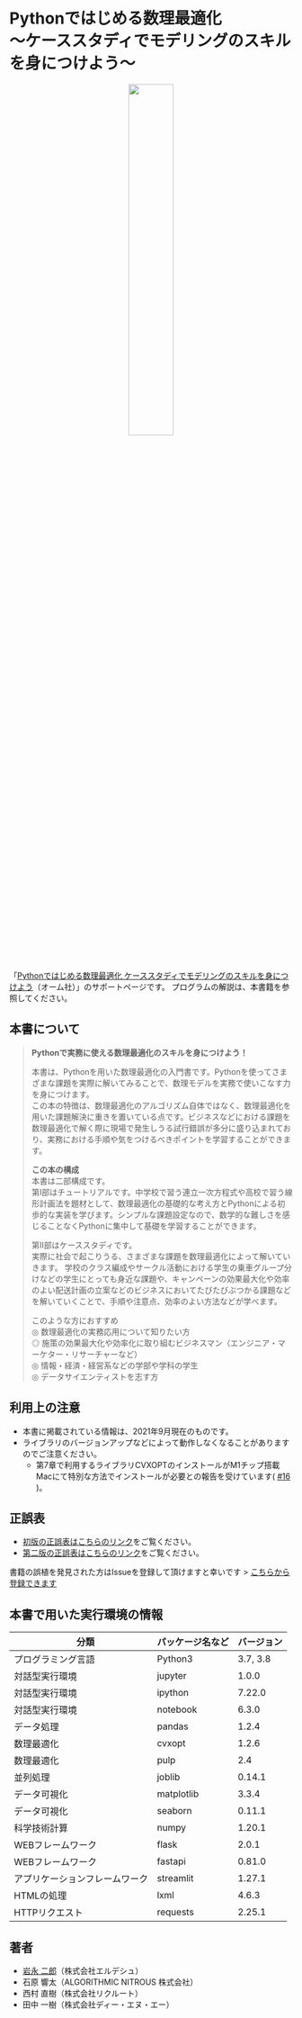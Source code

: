 # Pythonではじめる数理最適化 <br/>〜ケーススタディでモデリングのスキルを身につけよう〜

<p align="center"><a href="https://www.ohmsha.co.jp/book/9784274227356/"><img width="40%" src="https://www.ohmsha.co.jp/Portals/0/book/small/978-4-274-22735-6.jpg" /></a></p>

「[Pythonではじめる数理最適化 ケーススタディでモデリングのスキルを身につけよう](https://www.ohmsha.co.jp/book/9784274227356/)（オーム社）」のサポートページです。
プログラムの解説は、本書籍を参照してください。

## 本書について

> **Pythonで実務に使える数理最適化のスキルを身につけよう！**
>   
> 本書は、Pythonを用いた数理最適化の入門書です。Pythonを使ってさまざまな課題を実際に解いてみることで、数理モデルを実務で使いこなす力を身につけます。  
> この本の特徴は、数理最適化のアルゴリズム自体ではなく、数理最適化を用いた課題解決に重きを置いている点です。ビジネスなどにおける課題を数理最適化で解く際に現場で発生しうる試行錯誤が多分に盛り込まれており、実務における手順や気をつけるべきポイントを学習することができます。  
>
> **この本の構成**  
> 本書は二部構成です。  
> 第I部はチュートリアルです。中学校で習う連立一次方程式や高校で習う線形計画法を題材として、数理最適化の基礎的な考え方とPythonによる初歩的な実装を学びます。シンプルな課題設定なので、数学的な難しさを感じることなくPythonに集中して基礎を学習することができます。
> 
> 第II部はケーススタディです。  
> 実際に社会で起こりうる、さまざまな課題を数理最適化によって解いていきます。
学校のクラス編成やサークル活動における学生の乗車グループ分けなどの学生にとっても身近な課題や、キャンペーンの効果最大化や効率のよい配送計画の立案などのビジネスにおいてたびたびぶつかる課題などを解いていくことで、手順や注意点、効率のよい方法などが学べます。
> 
> このような方におすすめ  
> ◎ 数理最適化の実務応用について知りたい方  
> ◎ 施策の効果最大化や効率化に取り組むビジネスマン（エンジニア・マーケター・リサーチャーなど）  
> ◎ 情報・経済・経営系などの学部や学科の学生  
> ◎ データサイエンティストを志す方


## 利用上の注意

- 本書に掲載されている情報は、2021年9月現在のものです。
- ライブラリのバージョンアップなどによって動作しなくなることがありますのでご注意ください。
  - 第7章で利用するライブラリCVXOPTのインストールがM1チップ搭載Macにて特別な方法でインストールが必要との報告を受けています( [#16](https://github.com/ohmsha/PyOptBook/issues/16) )。

## 正誤表
- [初版の正誤表はこちらのリンク](正誤表.md)をご覧ください。
- [第二版の正誤表はこちらのリンク](正誤表_第二版.md)をご覧ください。  

書籍の誤植を発見された方はIssueを登録して頂けますと幸いです > [こちらから登録できます](https://github.com/ohmsha/PyOptBook/issues/new)


## 本書で用いた実行環境の情報

|　分類 | パッケージ名など | バージョン |
| ---- | ---- | ---- |
| プログラミング言語 | Python3 | 3.7, 3.8 |
| 対話型実行環境 | jupyter | 1.0.0 |
| 対話型実行環境 | ipython | 7.22.0 |
| 対話型実行環境 | notebook | 6.3.0 |
| データ処理 | pandas | 1.2.4 |
| 数理最適化 | cvxopt | 1.2.6 |
| 数理最適化 | pulp | 2.4 |
| 並列処理 | joblib | 0.14.1 |
| データ可視化 | matplotlib | 3.3.4 |
| データ可視化 | seaborn | 0.11.1 |
| 科学技術計算 | numpy | 1.20.1 |
| WEBフレームワーク | flask | 2.0.1 |
| WEBフレームワーク | fastapi | 0.81.0 |
| アプリケーションフレームワーク | streamlit | 1.27.1 |
| HTMLの処理 | lxml | 4.6.3 |
| HTTPリクエスト | requests | 2.25.1 |


## 著者

- [岩永 二郎](https://erdos-the-book.com/index.php/iwanaga-jiro/)（株式会社エルデシュ）
- 石原 響太（ALGORITHMIC NITROUS 株式会社）
- 西村 直樹（株式会社リクルート）
- 田中 一樹（株式会社ディー・エヌ・エー）
